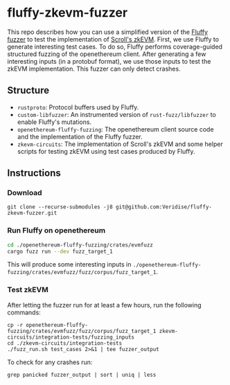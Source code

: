 fluffy-zkevm-fuzzer
===================

This repo describes how you can use a simplified version of the 
[Fluffy fuzzer](https://github.com/snuspl/fluffy) to test the implementation of 
[Scroll's zkEVM](https://github.com/scroll-tech/zkevm-circuits).
First, we use Fluffy to generate interesting test cases. 
To do so, Fluffy performs coverage-guided structured fuzzing of the openethereum client.
After generating a few interesting inputs (in a protobuf format), 
we use those inputs to test the zkEVM implementation.
This fuzzer can only detect crashes.

## Structure

* `rustproto`: Protocol buffers used by Fluffy.
* `custom-libfuzzer`: An instrumented version of `rust-fuzz/libfuzzer` to enable Fluffy's mutations.
* `openethereum-fluffy-fuzzing`: The openethereum client source code and the implementation of the Fluffy fuzzer.
* `zkevm-circuits`: The implementation of Scroll's zkEVM and some helper scripts for testing zkEVM using test cases produced by Fluffy.

## Instructions

### Download

```
git clone --recurse-submodules -j8 git@github.com:Veridise/fluffy-zkevm-fuzzer.git
```

### Run Fluffy on openethereum

```bash
cd ./openethereum-fluffy-fuzzing/crates/evmfuzz
cargo fuzz run --dev fuzz_target_1
```

This will produce some interesting inputs in
`./openethereum-fluffy-fuzzing/crates/evmfuzz/fuzz/corpus/fuzz_target_1`.

### Test zkEVM

After letting the fuzzer run for at least a few hours, run the following commands:

```
cp -r openethereum-fluffy-fuzzing/crates/evmfuzz/fuzz/corpus/fuzz_target_1 zkevm-circuits/integration-tests/fuzzing_inputs
cd ./zkevm-circuits/integration-tests
./fuzz_run.sh test_cases 2>&1 | tee fuzzer_output
```

To check for any crashes run:

```
grep panicked fuzzer_output | sort | uniq | less
```
